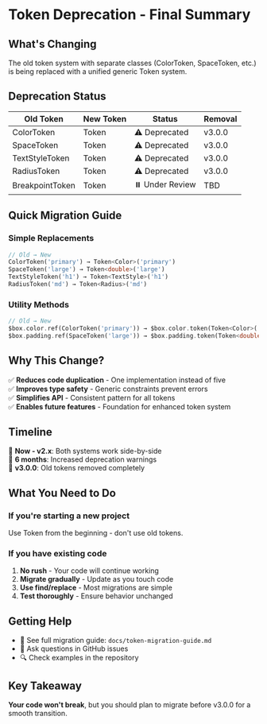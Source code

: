 # Token Deprecation - Final Summary

## What's Changing

The old token system with separate classes (ColorToken, SpaceToken, etc.) is being replaced with a unified generic Token<T> system.

## Deprecation Status

| Old Token | New Token | Status | Removal |
|-----------|-----------|---------|----------|
| ColorToken | Token<Color> | ⚠️ Deprecated | v3.0.0 |
| SpaceToken | Token<double> | ⚠️ Deprecated | v3.0.0 |
| TextStyleToken | Token<TextStyle> | ⚠️ Deprecated | v3.0.0 |
| RadiusToken | Token<Radius> | ⚠️ Deprecated | v3.0.0 |
| BreakpointToken | Token<Breakpoint> | ⏸️ Under Review | TBD |

## Quick Migration Guide

### Simple Replacements
```dart
// Old → New
ColorToken('primary') → Token<Color>('primary')
SpaceToken('large') → Token<double>('large')
TextStyleToken('h1') → Token<TextStyle>('h1')
RadiusToken('md') → Token<Radius>('md')
```

### Utility Methods
```dart
// Old → New
$box.color.ref(ColorToken('primary')) → $box.color.token(Token<Color>('primary'))
$box.padding.ref(SpaceToken('large')) → $box.padding.token(Token<double>('large'))
```

## Why This Change?

✅ **Reduces code duplication** - One implementation instead of five  
✅ **Improves type safety** - Generic constraints prevent errors  
✅ **Simplifies API** - Consistent pattern for all tokens  
✅ **Enables future features** - Foundation for enhanced token system  

## Timeline

📅 **Now - v2.x**: Both systems work side-by-side  
📅 **6 months**: Increased deprecation warnings  
📅 **v3.0.0**: Old tokens removed completely  

## What You Need to Do

### If you're starting a new project
Use Token<T> from the beginning - don't use old tokens.

### If you have existing code
1. **No rush** - Your code will continue working
2. **Migrate gradually** - Update as you touch code
3. **Use find/replace** - Most migrations are simple
4. **Test thoroughly** - Ensure behavior unchanged

## Getting Help

- 📖 See full migration guide: `docs/token-migration-guide.md`
- 💬 Ask questions in GitHub issues
- 🔍 Check examples in the repository

## Key Takeaway

**Your code won't break**, but you should plan to migrate before v3.0.0 for a smooth transition.
